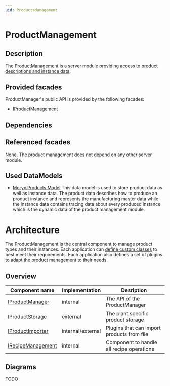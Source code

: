 ```yaml
---
uid: ProductsManagement
---
```

# ProductManagement

## Description

The [ProductManagement](/src/Moryx.Products.Management/) is a server module providing access to [product descriptions and instance data](index.md).

## Provided facades

ProductManager's public API is provided by the following facades:

* [IProductManagement](/src/Moryx.AbstractionLayer/Products/IProductManagement.cs) 

## Dependencies

## Referenced facades

None. The product management does not depend on any other server module.

## Used DataModels

* [Moryx.Products.Model](/src/Moryx.Products.Model/) This data model is used to store product data as well as instance data. The product data describes how to produce an product instance and represents the manufacturing master data while the instance data contains tracing data about every produced instance which is the dynamic data of the product management module.

# Architecture
The ProductManagement is the central component to manage product types and their instances. Each application can [define custom classes](ProductDefinition.md) to best
meet their requirements. Each application also defines a set of plugins to adapt the product management to their needs.

## Overview

Component name|Implementation|Desription
--------------|--------------|----------
[IProductManager](/src/Moryx.Products.Management/Components/IProductManager.cs)|internal|The API of the ProductManager
[IProductStorage](/src/Moryx.Products.Management/Components/IProductStorage.cs)|external|The plant specific product storage
[IProductImporter](/src/Moryx.AbstractionLayer/Products/Import/IProductImporter.cs)|internal/external|Plugins that can import products from file
[IRecipeManagement](/src/Moryx.Products.Management/Components/IRecipeManagement.cs)|internal|Component to handle all recipe operations

## Diagrams

TODO
